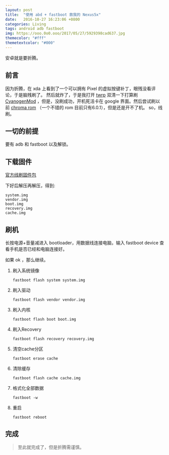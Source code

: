 ```yaml
---
layout: post
title:  "使用 abd + fastboot 救我的 Nexus5x"
date:   2016-10-27 16:23:06 +0800
categories: Living
tags: android adb fastboot
img: https://ooo.0o0.ooo/2017/05/27/5929398cad637.jpg
themecolor: "#fff"
themetextcolor: "#000"
---
```


安卓就是要折腾。

## 前言

因为折腾，在 xda 上看到了一个可以拥有 Pixel 的虚拟按键补丁，眼残没看评论，于是脑残刷了。
然后就炸了，于是我打开 [twrp][1] 双清一下打算刷 [CyanogenMod][2] ，但是，没刷成功，开机死活卡在 google 界面。然后尝试刷以前 [chroma rom][3] （一个不错的 rom 目前只有6.0.1），但是还是开不了机。
so，线刷。

## 一切的前提

要有 adb 和 fastboot 以及解锁。

## 下载固件

[官方线刷固件包][4]

下好后解压再解压，得到:

    system.img
    vendor.img
    boot.img
    recovery.img
    cache.img

## 刷机

长按电源+音量减进入 bootloader，用数据线连接电脑，输入 fastboot device 查看手机是否已经和电脑连接好。

如果 ok ，那么继续。

1. 刷入系统镜像

    `fastboot flash system system.img`

2. 刷入驱动

    `fastboot flash vendor vendor.img`

3. 刷入内核

    `fastboot flash boot boot.img`

4. 刷入Recovery

    `fastboot flash recovery recovery.img`

5. 清空cache分区

    `fastboot erase cache`

6. 清除缓存

    `fastboot flash cache cache.img`

7. 格式化全部数据

    `fastboot -w`

8. 重启

    `fastboot reboot`

## 完成

> 至此就完成了，但是折腾需谨慎。

  [1]: https://twrp.me/
  [2]: http://www.cyanogenmod.org/
  [3]: http://forum.xda-developers.com/nexus-5x/development/rom-chroma-11-08-2015-lockscreen-navbar-t3244199
  [4]: https://developers.google.com/android/nexus/images